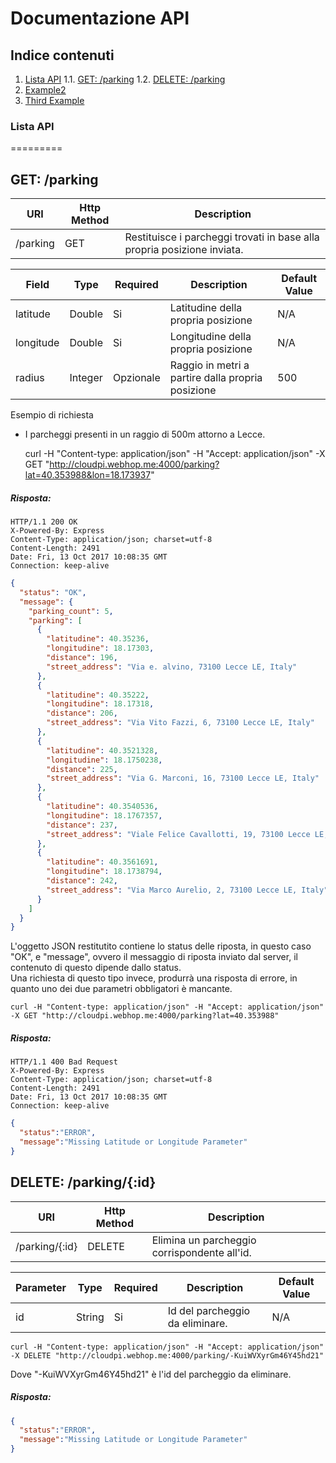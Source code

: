 # **Documentazione API**

## Indice contenuti
1. [Lista API](#lista-api)
    1.1. [GET: /parking](#get-parking)
    1.2. [DELETE: /parking](#delete-parkingid)
2. [Example2](#example2)
3. [Third Example](#third-example)

### Lista API
=========

GET: /parking
--------

| URI | Http Method  | Description                                                             |
|-------------|----------|-------------------------------------------------------------------------|
| /parking         | GET | Restituisce i parcheggi trovati in base alla propria posizione inviata. |

| Field     | Type    | Required  | Description                                       | Default Value |
|-----------|---------|-----------|---------------------------------------------------|---------------|
| latitude  | Double  | Si        | Latitudine della propria posizione                | N/A           |
| longitude | Double  | Si        | Longitudine della propria posizione               | N/A           |
| radius    | Integer | Opzionale | Raggio in metri a partire dalla propria posizione | 500          |

Esempio di richiesta <br>
- I parcheggi presenti in un raggio di 500m attorno a Lecce.

    curl -H "Content-type: application/json" -H "Accept: application/json" -X GET "http://cloudpi.webhop.me:4000/parking?lat=40.353988&lon=18.173937"

##### Risposta:

    HTTP/1.1 200 OK
    X-Powered-By: Express
    Content-Type: application/json; charset=utf-8
    Content-Length: 2491
    Date: Fri, 13 Oct 2017 10:08:35 GMT
    Connection: keep-alive
    

````json
{
  "status": "OK",
  "message": {
    "parking_count": 5,
    "parking": [
      {
        "latitudine": 40.35236,
        "longitudine": 18.17303,
        "distance": 196,
        "street_address": "Via e. alvino, 73100 Lecce LE, Italy"
      },
      {
        "latitudine": 40.35222,
        "longitudine": 18.17318,
        "distance": 206,
        "street_address": "Via Vito Fazzi, 6, 73100 Lecce LE, Italy"
      },
      {
        "latitudine": 40.3521328,
        "longitudine": 18.1750238,
        "distance": 225,
        "street_address": "Via G. Marconi, 16, 73100 Lecce LE, Italy"
      },
      {
        "latitudine": 40.3540536,
        "longitudine": 18.1767357,
        "distance": 237,
        "street_address": "Viale Felice Cavallotti, 19, 73100 Lecce LE, Italy"
      },
      {
        "latitudine": 40.3561691,
        "longitudine": 18.1738794,
        "distance": 242,
        "street_address": "Via Marco Aurelio, 2, 73100 Lecce LE, Italy"
      }
    ]
  }
}
````

L'oggetto JSON restitutito contiene lo status delle riposta, in questo caso "OK", e "message", ovvero il messaggio di riposta inviato dal server, il contenuto di questo dipende dallo status.<br>
Una richiesta di questo tipo invece, produrrà una risposta di errore, in quanto uno dei due parametri obbligatori è mancante.
````
curl -H "Content-type: application/json" -H "Accept: application/json" -X GET "http://cloudpi.webhop.me:4000/parking?lat=40.353988"
````

##### Risposta:

````
HTTP/1.1 400 Bad Request
X-Powered-By: Express
Content-Type: application/json; charset=utf-8
Content-Length: 2491
Date: Fri, 13 Oct 2017 10:08:35 GMT
Connection: keep-alive
````

````json
{
  "status":"ERROR",
  "message":"Missing Latitude or Longitude Parameter"
}
````


DELETE: /parking/{:id}
--------
| URI | Http Method  | Description                                                             |
|-------------|----------|-------------------------------------------------------------------------|
| /parking/\{:id\}         | DELETE | Elimina un parcheggio corrispondente all'id. |

| Parameter    | Type    | Required  | Description                                       | Default Value |
|-----------|---------|-----------|---------------------------------------------------|---------------|
| id  | String  | Si        | Id del parcheggio da eliminare.                | N/A           |

````
curl -H "Content-type: application/json" -H "Accept: application/json" -X DELETE "http://cloudpi.webhop.me:4000/parking/-KuiWVXyrGm46Y45hd21"
````
Dove "-KuiWVXyrGm46Y45hd21" è l'id del parcheggio da eliminare.

##### Risposta:
````json
{
  "status":"ERROR",
  "message":"Missing Latitude or Longitude Parameter"
}
````
